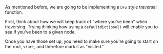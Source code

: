 <!---title{print_ordered_file_structure() Function Part 1}--->    

<!--badges={Python:9,Algorithms:9}-->

<!--concepts={directedGraphs, introToGraphs, useOfGraphs, Depth First Search (DFS), Stack Manipulation}-->

As mentioned before, we are going to be implementing a `DFS` style traversal function. 

First, think about how we will keep track of "where you've been" when traversing. Trying thinking how using a `defaultdict(bool)` will enable you to see if you've been to a given node. 

Once you have those set up, you need to make sure you're going to start on the root, `start`, and therefore mark it as "visited." 